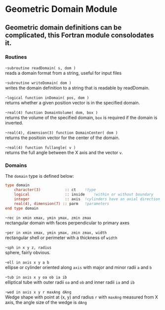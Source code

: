 # Geometric Domain Module

## Geometric domain definitions can be complicated, this Fortran module consolodates it.

### Routines

-`subroutine readDomain( s, dom )`  
	reads a domain format from a string, useful for input files

-`subroutine writeDomain( dom )`  
	writes the domain definition to a string that is readable by readDomain.

-`logical function inDomain( pos, dom )`  
	returns whether a given position vector is in the specified domain.

-`real(4) function DomainVolume( dom, box )`  
	returns the volume of the specified domain, `box` is required if the domain is inverted.

-`real(4), dimension(3) function DomainCenter( dom )`  
	returns the positioin vector for the center of the domain.

-`real(4) function fullangle( v )`  
	returns the full angle between the X axis and the vector `v`.

### Domains

The `domain` type is defined below:

```fortran
type domain
    character(3)           :: ct	!type
    logical                :: inside	!within or without boundary
    integer                :: axis	!cylinders have an axial direction (only parallel axes supported)
    real(4), dimension(7) :: parm	!parameters
end type domain
```

-`rec in xmin xmax, ymin ymax, zmin zmax`  
	rectangular domain with faces perpendicular to primary axes

-`per in xmin xmax, ymin ymax, zmin zmax, width`  
	rectangular shell or perimeter with a thickness of `width`

-`sph in x y z, radius`  
	sphere, fairly obvious.

-`ell in axis x y a b`  
	ellipse or cylinder oriented along `axis` with major and minor radii `a` and `b`

-`tub in axis x y oa ob ia ib`  
	elliptical tube with outer radii `oa` and `ob` and inner radii `ia` and `ib`

-`wed in axis x y r maxAng dAng`  
	Wedge shape with point at (x, y) and radius `r` with `maxAng` measured from X axis, the angle size of the wedge is `dAng`


